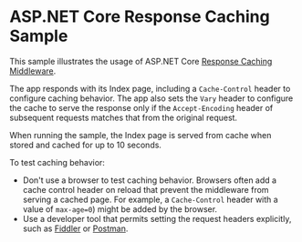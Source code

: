 # ASP.NET Core Response Caching Sample

This sample illustrates the usage of ASP.NET Core [Response Caching Middleware](https://docs.microsoft.com/aspnet/core/performance/caching/middleware).

The app responds with its Index page, including a `Cache-Control` header to configure caching behavior. The app also sets the `Vary` header to configure the cache to serve the response only if the `Accept-Encoding` header of subsequent requests matches that from the original request.

When running the sample, the Index page is served from cache when stored and cached for up to 10 seconds.

To test caching behavior:

* Don't use a browser to test caching behavior. Browsers often add a cache control header on reload that prevent the middleware from serving a cached page. For example, a `Cache-Control` header with a value of `max-age=0`) might be added by the browser.
* Use a developer tool that permits setting the request headers explicitly, such as <a href="https://www.telerik.com/fiddler">Fiddler</a> or <a href="https://www.getpostman.com/">Postman</a>.
